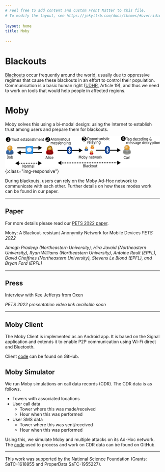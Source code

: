 ```yaml
---
# Feel free to add content and custom Front Matter to this file.
# To modify the layout, see https://jekyllrb.com/docs/themes/#overriding-theme-defaults

layout: home
title: Moby

---
```


# Blackouts

[Blackouts](https://netblocks.org/reports) occur frequently around the world, usually due to oppressive regimes that cause these blackouts in an effort to control their population.
Communication is a basic human right ([UDHR](https://www.un.org/en/about-us/universal-declaration-of-human-rights), Article 19), and thus we need to work on tools that would help people in affected regions.

# Moby

Moby solves this using a bi-modal design: using the Internet to establish trust among users and prepare them for blackouts.

![Bi-modal design](/assets/bimodal.png){:class="img-responsive"}

During blackouts, users can rely on the Moby Ad-Hoc network to communicate with each other.
Further details on how these modes work can be found in our paper.

---

## Paper

For more details please read our [PETS 2022 paper](https://petsymposium.org/2022/files/papers/issue3/popets-2022-0071.pdf).

Moby: A Blackout-resistant Anonymity Network for Mobile Devices *PETS 2022*

*Amogh Pradeep (Northeastern University), Hira Javaid (Northeastern University), Ryan Williams (Northeastern University), Antoine Rault (EPFL), David Choffnes (Northeastern University), Stevens Le Blond (EPFL), and Bryan Ford (EPFL)*

---

## Press

[Interview](https://www.youtube.com/watch?v=PfAALvdnS-U) with [Kee Jefferys](https://twitter.com/jefferyskee) from [Oxen](https://oxen.io/)

*PETS 2022 presentation video link available soon*

---

## Moby Client

The Moby Client is implemented as an Android app.
It is based on the Signal application and extends it to enable P2P communication using Wi-Fi direct and Bluetooth.

Client [code](https://github.com/amoghbl1/moby_android) can be found on GitHub.

## Moby Simulator

We run Moby simulations on call data records (CDR).
The CDR data is as follows.
- Towers with associated locations
- User call data
  - Tower where this was made/received
  - Hour when this was performed
- User SMS data
  - Tower where this was sent/received
  - Hour when this was performed

Using this, we simulate Moby and multiple attacks on its Ad-Hoc network. The [code](https://github.com/00h-i-r-a00/moby_simulator) used to process and work on CDR data can be found on GitHub.

---

This work was supported by the National Science Foundation (Grants: SaTC-1618955 and ProperData SaTC-1955227).
